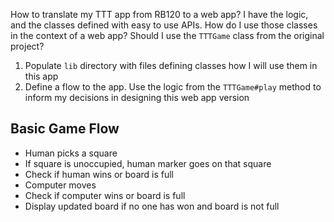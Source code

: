 How to translate my TTT app from RB120 to a web app? I have the logic, and the
classes defined with easy to use APIs. How do I use those classes in the context
of a web app? Should I use the `TTTGame` class from the original project?

1. Populate `lib` directory with files defining classes how I will use them in
   this app
2. Define a flow to the app. Use the logic from the `TTTGame#play` method to
   inform my decisions in designing this web app version

## Basic Game Flow

- Human picks a square
- If square is unoccupied, human marker goes on that square
- Check if human wins or board is full
- Computer moves
- Check if computer wins or board is full
- Display updated board if no one has won and board is not full

